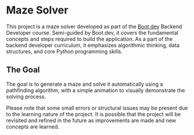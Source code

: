 # Maze Solver

This project is a maze solver developed as part of the [Boot.dev](https://www.boot.dev/) Backend Developer course. Semi-guided by Boot.dev, it covers the fundamental concepts and steps required to build the application. As a part of the backend developer curriculum, it emphasizes algorithmic thinking, data structures, and core Python programming skills.

## The Goal
The goal is to generate a maze and solve it automatically using a pathfinding algorithm, with a simple animation to visually demonstrate the solving process.

Please note that some small errors or structural issues may be present due to the learning nature of the project. It is possible that the project will be revisited and refined in the future as improvements are made and new concepts are learned.


